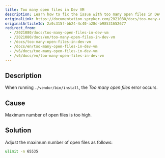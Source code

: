```yaml
---
title: Too many open files in Dev VM
description: Learn how to fix the issue with too many open files in Dev VM
originalLink: https://documentation.spryker.com/2021080/docs/too-many-open-files-in-dev-vm
originalArticleId: 2a0c315f-bb24-4c40-a28d-b98531652677
redirect_from:
  - /2021080/docs/too-many-open-files-in-dev-vm
  - /2021080/docs/en/too-many-open-files-in-dev-vm
  - /docs/too-many-open-files-in-dev-vm
  - /docs/en/too-many-open-files-in-dev-vm
  - /v6/docs/too-many-open-files-in-dev-vm
  - /v6/docs/en/too-many-open-files-in-dev-vm
---
```


## Description
When running `./vendor/bin/install`, the *Too many open files* error occurs.

## Cause
Maximum number of open files is too high.

## Solution
Adjust the maximum number of open files as follows:
```bash
ulimit -n 65535
```
